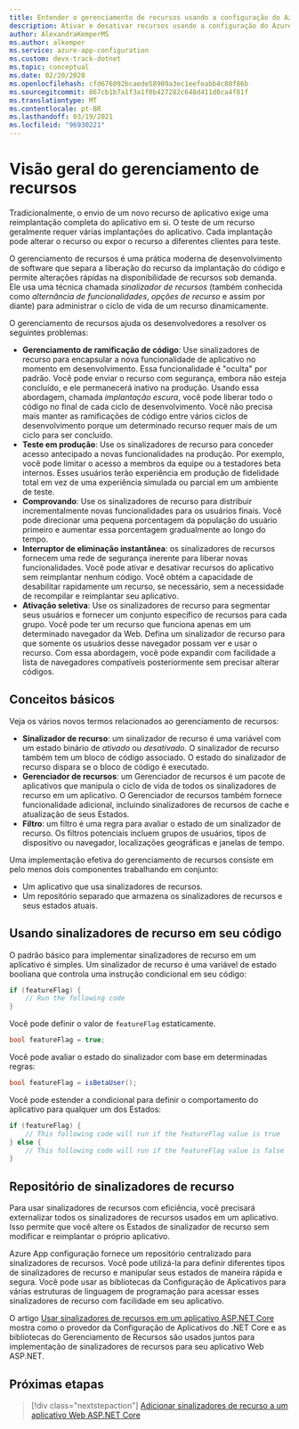 ```yaml
---
title: Entender o gerenciamento de recursos usando a configuração do Azure App
description: Ativar e desativar recursos usando a configuração do Azure App
author: AlexandraKemperMS
ms.author: alkemper
ms.service: azure-app-configuration
ms.custom: devx-track-dotnet
ms.topic: conceptual
ms.date: 02/20/2020
ms.openlocfilehash: cfd676092bcaede58909a3ec1eefeabb4c80f86b
ms.sourcegitcommit: 867cb1b7a1f3a1f0b427282c648d411d0ca4f81f
ms.translationtype: MT
ms.contentlocale: pt-BR
ms.lasthandoff: 03/19/2021
ms.locfileid: "96930221"
---
```

# <a name="feature-management-overview"></a>Visão geral do gerenciamento de recursos

Tradicionalmente, o envio de um novo recurso de aplicativo exige uma reimplantação completa do aplicativo em si. O teste de um recurso geralmente requer várias implantações do aplicativo.  Cada implantação pode alterar o recurso ou expor o recurso a diferentes clientes para teste.  

O gerenciamento de recursos é uma prática moderna de desenvolvimento de software que separa a liberação do recurso da implantação do código e permite alterações rápidas na disponibilidade de recursos sob demanda. Ele usa uma técnica chamada *sinalizador de recursos* (também conhecida como *alternância de funcionalidades*, *opções de recurso* e assim por diante) para administrar o ciclo de vida de um recurso dinamicamente.

O gerenciamento de recursos ajuda os desenvolvedores a resolver os seguintes problemas:

* **Gerenciamento de ramificação de código**: Use sinalizadores de recurso para encapsular a nova funcionalidade de aplicativo no momento em desenvolvimento. Essa funcionalidade é "oculta" por padrão. Você pode enviar o recurso com segurança, embora não esteja concluído, e ele permanecerá inativo na produção. Usando essa abordagem, chamada *implantação escura*, você pode liberar todo o código no final de cada ciclo de desenvolvimento. Você não precisa mais manter as ramificações de código entre vários ciclos de desenvolvimento porque um determinado recurso requer mais de um ciclo para ser concluído.
* **Teste em produção**: Use os sinalizadores de recurso para conceder acesso antecipado a novas funcionalidades na produção. Por exemplo, você pode limitar o acesso a membros da equipe ou a testadores beta internos. Esses usuários terão experiência em produção de fidelidade total em vez de uma experiência simulada ou parcial em um ambiente de teste.
* **Comprovando**: Use os sinalizadores de recurso para distribuir incrementalmente novas funcionalidades para os usuários finais. Você pode direcionar uma pequena porcentagem da população do usuário primeiro e aumentar essa porcentagem gradualmente ao longo do tempo.
* **Interruptor de eliminação instantânea**: os sinalizadores de recursos fornecem uma rede de segurança inerente para liberar novas funcionalidades. Você pode ativar e desativar recursos do aplicativo sem reimplantar nenhum código. Você obtém a capacidade de desabilitar rapidamente um recurso, se necessário, sem a necessidade de recompilar e reimplantar seu aplicativo.
* **Ativação seletiva**: Use os sinalizadores de recurso para segmentar seus usuários e fornecer um conjunto específico de recursos para cada grupo. Você pode ter um recurso que funciona apenas em um determinado navegador da Web. Defina um sinalizador de recurso para que somente os usuários desse navegador possam ver e usar o recurso. Com essa abordagem, você pode expandir com facilidade a lista de navegadores compatíveis posteriormente sem precisar alterar códigos.

## <a name="basic-concepts"></a>Conceitos básicos

Veja os vários novos termos relacionados ao gerenciamento de recursos:

* **Sinalizador de recurso**: um sinalizador de recurso é uma variável com um estado binário de *ativado* ou *desativado*. O sinalizador de recurso também tem um bloco de código associado. O estado do sinalizador de recurso dispara se o bloco de código é executado.
* **Gerenciador de recursos**: um Gerenciador de recursos é um pacote de aplicativos que manipula o ciclo de vida de todos os sinalizadores de recurso em um aplicativo. O Gerenciador de recursos também fornece funcionalidade adicional, incluindo sinalizadores de recursos de cache e atualização de seus Estados.
* **Filtro**: um filtro é uma regra para avaliar o estado de um sinalizador de recurso. Os filtros potenciais incluem grupos de usuários, tipos de dispositivo ou navegador, localizações geográficas e janelas de tempo.

Uma implementação efetiva do gerenciamento de recursos consiste em pelo menos dois componentes trabalhando em conjunto:

* Um aplicativo que usa sinalizadores de recursos.
* Um repositório separado que armazena os sinalizadores de recursos e seus estados atuais.

## <a name="using-feature-flags-in-your-code"></a>Usando sinalizadores de recurso em seu código

O padrão básico para implementar sinalizadores de recurso em um aplicativo é simples. Um sinalizador de recurso é uma variável de estado booliana que controla uma instrução condicional em seu código:

```csharp
if (featureFlag) {
    // Run the following code
}
```

Você pode definir o valor de `featureFlag` estaticamente.

```csharp
bool featureFlag = true;
```

Você pode avaliar o estado do sinalizador com base em determinadas regras:

```csharp
bool featureFlag = isBetaUser();
```

Você pode estender a condicional para definir o comportamento do aplicativo para qualquer um dos Estados:

```csharp
if (featureFlag) {
    // This following code will run if the featureFlag value is true
} else {
    // This following code will run if the featureFlag value is false
}
```

## <a name="feature-flag-repository"></a>Repositório de sinalizadores de recurso

Para usar sinalizadores de recursos com eficiência, você precisará externalizar todos os sinalizadores de recursos usados em um aplicativo. Isso permite que você altere os Estados de sinalizador de recurso sem modificar e reimplantar o próprio aplicativo.

Azure App configuração fornece um repositório centralizado para sinalizadores de recursos. Você pode utilizá-la para definir diferentes tipos de sinalizadores de recurso e manipular seus estados de maneira rápida e segura. Você pode usar as bibliotecas da Configuração de Aplicativos para várias estruturas de linguagem de programação para acessar esses sinalizadores de recurso com facilidade em seu aplicativo.

O artigo [Usar sinalizadores de recursos em um aplicativo ASP.NET Core](./use-feature-flags-dotnet-core.md) mostra como o provedor da Configuração de Aplicativos do .NET Core e as bibliotecas do Gerenciamento de Recursos são usados juntos para implementação de sinalizadores de recursos para seu aplicativo Web ASP.NET.

## <a name="next-steps"></a>Próximas etapas

> [!div class="nextstepaction"]
> [Adicionar sinalizadores de recurso a um aplicativo Web ASP.NET Core](./quickstart-feature-flag-aspnet-core.md)  
